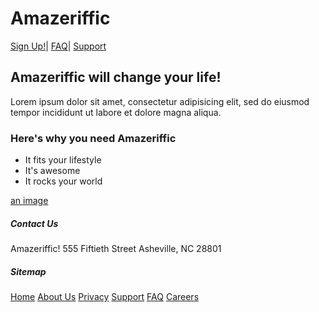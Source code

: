 
# Amazeriffic

[Sign Up!](#)|
[FAQ](#)|
[Support](#)

## Amazeriffic will change your life!</h2>
Lorem ipsum dolor sit amet, consectetur adipisicing elit, sed do eiusmod tempor incididunt ut labore et dolore magna aliqua.
      
### Here's why you need Amazeriffic

* It fits your lifestyle
* It's awesome
* It rocks your world

[an image](https://octodex.github.com/images/yaktocat.png)
    
##### Contact Us
Amazeriffic!
555 Fiftieth Street
Asheville, NC 28801

##### Sitemap

[Home](#)
[About Us](#)
[Privacy](#)
[Support](#)
[FAQ](#)
[Careers](#)
